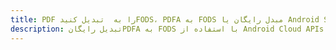 ---title: PDF را به  تبدیل کنیدFODS، PDFA به FODS مبدل رایگان یا Android SDKdescription: تبدیل رایگانPDFA به FODS با استفاده از Android Cloud APIs & SDK همچنین اسناد PDF را در Cloud ایجاد، ویرایش و رندر کنید.---